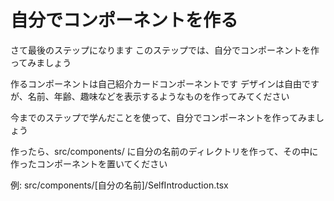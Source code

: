 # 自分でコンポーネントを作る
さて最後のステップになります
このステップでは、自分でコンポーネントを作ってみましょう

作るコンポーネントは自己紹介カードコンポーネントです
デザインは自由ですが、名前、年齢、趣味などを表示するようなものを作ってみてください

今までのステップで学んだことを使って、自分でコンポーネントを作ってみましょう

作ったら、src/components/ に自分の名前のディレクトリを作って、その中に作ったコンポーネントを置いてください

例: src/components/[自分の名前]/SelfIntroduction.tsx

